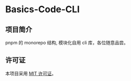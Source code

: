 # Basics-Code-CLI

## 项目简介

pnpm 的 monorepo 结构, 模块化自用 cli 库，各位随意品尝。


## 许可证

本项目采用 [MIT 许可证](LICENSE)。
